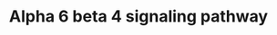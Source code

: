 ---
annotations:
- type: Pathway Ontology
  value: integrin mediated signaling pathway
authors:
- A.Pandey
- 212.48.140.65
- MaintBot
- Nsalomonis
- Khanspers
- MartijnVanIersel
- Mkutmon
- Egonw
- L Dupuis
- Eweitz
description: The integrin alpha6beta4 was discovered in the late 1980s by two different
  groups and was called either alphaEbeta4 or Ic-Ic binding protein (Ic-IcBP) (1,2).
  The alpha6beta4 integrin is a component of Hemidesmosomes (HDs) (3, 4,5). Increased
  expression of alphaEbeta4 and changes in its distribution is found to be correlated
  with increased aggressiveness of tumors and poor prognosis (6, 7). Although integrin
  alpha6beta4, can interact with different laminin isoforms, its preferred ligand
  in the epidermal BM is laminin-5 (8, 9). The beta4 integrin is a large protein and
  has a cytoplasmic domain of more than 1000 amino acids (10, 11). This domain contains
  a Na-Ca exchanger (CalX) motif followed by two pairs of type III fibronectin (FNIII)
  domains separated by a connecting segment (CS). It is found to associate with the
  intermediate filament system through plectin and BP230, which are components of
  hemidesmosomes (12,13,14). Interaction of intgrin beta4 with components of hemidesmosomes
  including plectin, BP230 and BP180 is found to be important in signaling events
  associated with cell growth, survival, and migration under physiological and pathological
  conditions.  Studies have shown that beta4 can regulate keratinocyte migration both
  positively and negatively (15,16,17,18). It is also found to regulate cell survival
  in keratinocytes in cell culture systems under stress in a PI3K/Akt pathway dependent
  manner (19,18). However, alpha6beta4 was not found to have any effect on keratinocyte
  survival in vivo (20, 18, 16). Apart from its effects on keratinocytes, evidence
  suggests that integrin alpha6beta4 is important in cancer cell invasion (21,22,23,24)
  and survival (25,26,27,28,16,29). The cancer cell invasion is regulated through
  a IRS/PI3K dependent process while the effect on carcinoma cell survival in a PI3K/Akt
  and dependent manner. Activation of the transcription factors NFkappaB and NF-IL6
  in a p38Mapk dependent pathway and subsequent activation of IL6 gene expression
  was shown to be mechanism of alpha6beta4 induced survival of thymocytes and proliferation
  of thymic epithelial cells (27,30). Integrin alpha6beta4 is also known activate
  the Ras/Raf/MEK/ERK cascade which is found to be involved in the regulation of cell
  cycle (31,32,33,34). NetPath (http://www.netpath.org) is a collaborative project
  between PandeyLab at Johns Hopkins University (http://pandeylab.igm.jhmi.edu) and
  the Institute of Bioinformatics (http://www.ibioinformatics.org).  If you use this
  pathway, please cite the NetPath website until the pathway is published.
last-edited: 2021-12-23
organisms:
- Homo sapiens
redirect_from:
- /index.php/Pathway:WP244
- /instance/WP244
schema-jsonld:
- '@context': https://schema.org/
  '@id': https://wikipathways.github.io/pathways/WP244.html
  '@type': Dataset
  creator:
    '@type': Organization
    name: WikiPathways
  description: The integrin alpha6beta4 was discovered in the late 1980s by two different
    groups and was called either alphaEbeta4 or Ic-Ic binding protein (Ic-IcBP) (1,2).
    The alpha6beta4 integrin is a component of Hemidesmosomes (HDs) (3, 4,5). Increased
    expression of alphaEbeta4 and changes in its distribution is found to be correlated
    with increased aggressiveness of tumors and poor prognosis (6, 7). Although integrin
    alpha6beta4, can interact with different laminin isoforms, its preferred ligand
    in the epidermal BM is laminin-5 (8, 9). The beta4 integrin is a large protein
    and has a cytoplasmic domain of more than 1000 amino acids (10, 11). This domain
    contains a Na-Ca exchanger (CalX) motif followed by two pairs of type III fibronectin
    (FNIII) domains separated by a connecting segment (CS). It is found to associate
    with the intermediate filament system through plectin and BP230, which are components
    of hemidesmosomes (12,13,14). Interaction of intgrin beta4 with components of
    hemidesmosomes including plectin, BP230 and BP180 is found to be important in
    signaling events associated with cell growth, survival, and migration under physiological
    and pathological conditions.  Studies have shown that beta4 can regulate keratinocyte
    migration both positively and negatively (15,16,17,18). It is also found to regulate
    cell survival in keratinocytes in cell culture systems under stress in a PI3K/Akt
    pathway dependent manner (19,18). However, alpha6beta4 was not found to have any
    effect on keratinocyte survival in vivo (20, 18, 16). Apart from its effects on
    keratinocytes, evidence suggests that integrin alpha6beta4 is important in cancer
    cell invasion (21,22,23,24) and survival (25,26,27,28,16,29). The cancer cell
    invasion is regulated through a IRS/PI3K dependent process while the effect on
    carcinoma cell survival in a PI3K/Akt and dependent manner. Activation of the
    transcription factors NFkappaB and NF-IL6 in a p38Mapk dependent pathway and subsequent
    activation of IL6 gene expression was shown to be mechanism of alpha6beta4 induced
    survival of thymocytes and proliferation of thymic epithelial cells (27,30). Integrin
    alpha6beta4 is also known activate the Ras/Raf/MEK/ERK cascade which is found
    to be involved in the regulation of cell cycle (31,32,33,34). NetPath (http://www.netpath.org)
    is a collaborative project between PandeyLab at Johns Hopkins University (http://pandeylab.igm.jhmi.edu)
    and the Institute of Bioinformatics (http://www.ibioinformatics.org).  If you
    use this pathway, please cite the NetPath website until the pathway is published.
  keywords:
  - IRS1
  - PTK2
  - PTPN11
  - PRKCA
  - LAMB3
  - LAMC2
  - LAMA5
  - EIF4EBP1
  - SOS1
  - GAB1
  - MAPK14
  - LAMC1
  - AKT1
  - LAMA2
  - IRS2
  - HRAS
  - RAC1
  - LAMB1
  - RHOA
  - SHC1
  - MAPK1
  - PIK3R2
  - LAMA3
  - GRB2
  - ITGA6
  - MAPK3
  - MTOR
  - LAMA1
  - PIK3R1
  - PRKCD
  - SRC
  - LAMB2
  - ITGB4
  license: CC0
  name: Alpha 6 beta 4 signaling pathway
seo: CreativeWork
title: Alpha 6 beta 4 signaling pathway
wpid: WP244
---